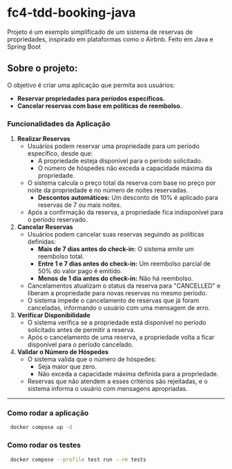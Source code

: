 # fc4-tdd-booking-java
Projeto é um exemplo simplificado de um sistema de reservas de propriedades, inspirado em plataformas como o Airbnb. Feito em Java e Spring Boot 
## Sobre o projeto:

O objetivo é criar uma aplicação que permita aos usuários:

- **Reservar propriedades para períodos específicos.**
- **Cancelar reservas com base em políticas de reembolso.**

### Funcionalidades da Aplicação

1. **Realizar Reservas**
    - Usuários podem reservar uma propriedade para um período específico, desde que:
        - A propriedade esteja disponível para o período solicitado.
        - O número de hóspedes não exceda a capacidade máxima da propriedade.
    - O sistema calcula o preço total da reserva com base no preço por noite da propriedade e no número de noites reservadas.
        - **Descontos automáticos:** Um desconto de 10% é aplicado para reservas de 7 ou mais noites.
    - Após a confirmação da reserva, a propriedade fica indisponível para o período reservado.
2. **Cancelar Reservas**
    - Usuários podem cancelar suas reservas seguindo as políticas definidas:
        - **Mais de 7 dias antes do check-in:** O sistema emite um reembolso total.
        - **Entre 1 e 7 dias antes do check-in:** Um reembolso parcial de 50% do valor pago é emitido.
        - **Menos de 1 dia antes do check-in:** Não há reembolso.
    - Cancelamentos atualizam o status da reserva para "CANCELLED" e liberam a propriedade para novas reservas no mesmo período.
    - O sistema impede o cancelamento de reservas que já foram canceladas, informando o usuário com uma mensagem de erro.
3. **Verificar Disponibilidade**
    - O sistema verifica se a propriedade está disponível no período solicitado antes de permitir a reserva.
    - Após o cancelamento de uma reserva, a propriedade volta a ficar disponível para o período cancelado.
4. **Validar o Número de Hóspedes**
    - O sistema valida que o número de hóspedes:
        - Seja maior que zero.
        - Não exceda a capacidade máxima definida para a propriedade.
    - Reservas que não atendem a esses critérios são rejeitadas, e o sistema informa o usuário com mensagens apropriadas.


---
### Como rodar a aplicação
 ```bash
  docker compose up -d
```
### Como rodar os testes 
 ```bash
  docker compose --profile test run --rm tests
 ```
